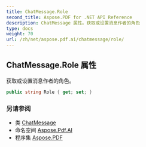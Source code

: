 ```yaml
---
title: ChatMessage.Role
second_title: Aspose.PDF for .NET API Reference
description: ChatMessage 属性。获取或设置消息作者的角色
type: docs
weight: 70
url: /zh/net/aspose.pdf.ai/chatmessage/role/
---
```

## ChatMessage.Role 属性

获取或设置消息作者的角色。

```csharp
public string Role { get; set; }
```

### 另请参阅

* 类 [ChatMessage](../)
* 命名空间 [Aspose.Pdf.AI](../../../aspose.pdf.ai/)
* 程序集 [Aspose.PDF](../../../)
